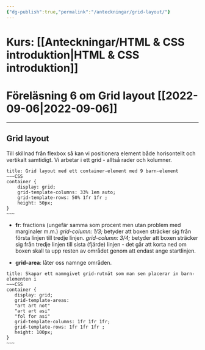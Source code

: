 ```yaml
---
{"dg-publish":true,"permalink":"/anteckningar/grid-layout/"}
---
```


# Kurs: [[Anteckningar/HTML & CSS introduktion\|HTML & CSS introduktion]]
# Föreläsning 6 om Grid layout [[2022-09-06\|2022-09-06]]
---
## Grid layout
Till skillnad från flexbox så kan vi positionera element både horisontellt och vertikalt samtidigt. Vi arbetar i ett grid - alltså rader och kolumner.
```ad-info
title: Grid layout med ett container-element med 9 barn-element
~~~CSS
container {
	display: grid;
	grid-template-columns: 33% 1em auto;
	grid-template-rows: 50% 1fr 1fr ;
	height: 50px;
}
~~~
```
* **fr**: fractions (ungefär samma som procent men utan problem med marginaler m.m.)
*grid-column: 1/3;* betyder att boxen sträcker sig från första linjen till tredje linjen.
*grid-column: 3/4;* betyder att boxen sträcker sig från tredje linjen till sista (fjärde) linjen - det går att korta ned om boxen skall ta upp resten av området genom att endast ange startlinjen.

* **grid-area**: låter oss namnge områden. 
 ```ad-info
title: Skapar ett namngivet grid-rutnät som man sen placerar in barn-elementen i
~~~CSS
container {
	display: grid;
	grid-template-areas: 
	"art art not"
	"art art asi"
	"fol for asi"
	grid-template-columns: 1fr 1fr 1fr;
	grid-template-rows: 1fr 1fr 1fr ;
	height: 100px;
}
~~~
```
